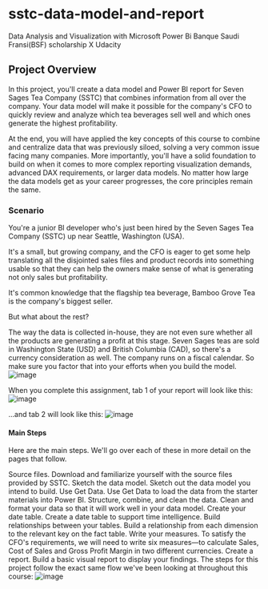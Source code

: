 # sstc-data-model-and-report
Data Analysis and Visualization with Microsoft Power Bi Banque Saudi Fransi(BSF) scholarship X Udacity 


## Project Overview
In this project, you'll create a data model and Power BI report for Seven Sages Tea Company (SSTC) that combines information from all over the company. Your data model will make it possible for the company's CFO to quickly review and analyze which tea beverages sell well and which ones generate the highest profitability.

At the end, you will have applied the key concepts of this course to combine and centralize data that was previously siloed, solving a very common issue facing many companies. More importantly, you'll have a solid foundation to build on when it comes to more complex reporting visualization demands, advanced DAX requirements, or larger data models. No matter how large the data models get as your career progresses, the core principles remain the same.

### Scenario
You're a junior BI developer who's just been hired by the Seven Sages Tea Company (SSTC) up near Seattle, Washington (USA).

It's a small, but growing company, and the CFO is eager to get some help translating all the disjointed sales files and product records into something usable so that they can help the owners make sense of what is generating not only sales but profitability.

It's common knowledge that the flagship tea beverage, Bamboo Grove Tea is the company's biggest seller.

But what about the rest?

The way the data is collected in-house, they are not even sure whether all the products are generating a profit at this stage.
Seven Sages teas are sold in Washington State (USD) and British Columbia (CAD), so there's a currency consideration as well.
The company runs on a fiscal calendar. So make sure you factor that into your efforts when you build the model.
![image](https://github.com/AmjaadXX/Project1DataAnalysisAndVisualizationWithMicrosoftPowerBi/assets/145211625/3d160904-d2d8-4d43-a8a2-fb782d197fef)

When you complete this assignment, tab 1 of your report will look like this:
![image](https://github.com/AmjaadXX/Project1DataAnalysisAndVisualizationWithMicrosoftPowerBi/assets/145211625/3427c531-fdeb-4517-8fe5-feb8950289fb)

…and tab 2 will look like this:
![image](https://github.com/AmjaadXX/Project1DataAnalysisAndVisualizationWithMicrosoftPowerBi/assets/145211625/80911e33-d5c3-4161-95ea-8e971b11924a)

#### Main Steps

Here are the main steps. We'll go over each of these in more detail on the pages that follow.

Source files. Download and familiarize yourself with the source files provided by SSTC.
Sketch the data model. Sketch out the data model you intend to build.
Use Get Data. Use Get Data to load the data from the starter materials into Power BI.
Structure, combine, and clean the data. Clean and format your data so that it will work well in your data model.
Create your date table. Create a date table to support time intelligence.
Build relationships between your tables. Build a relationship from each dimension to the relevant key on the fact table.
Write your measures. To satisfy the CFO's requirements, we will need to write six measures—to calculate Sales, Cost of Sales and Gross Profit Margin in two different currencies.
Create a report. Build a basic visual report to display your findings.
The steps for this project follow the exact same flow we've been looking at throughout this course:
![image](https://github.com/AmjaadXX/Project1DataAnalysisAndVisualizationWithMicrosoftPowerBi/assets/145211625/85940bac-90db-473e-8df7-be5c69b2ebc5)



